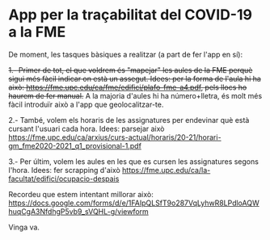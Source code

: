 # App per la traçabilitat del COVID-19 a la FME
De moment, les tasques bàsiques a realitzar (a part de fer l'app en sí):

~~1.- Primer de tot, el que voldrem és "mapejar" les aules de la FME perquè sigui més fàcil indicar on està un assegut. Idees: per la forma de l'aula hi ha això: https://fme.upc.edu/ca/fme/edifici/plafo-fme-a4.pdf, pels llocs ho haurem de fer manual.~~ A la majoria d'aules hi ha número+lletra, és molt més fàcil introduïr això a l'app que geolocalitzar-te.

2.- També, volem els horaris de les assignatures per endevinar què està cursant l'usuari cada hora. Idees: parsejar això https://fme.upc.edu/ca/arxius/curs-actual/horaris/20-21/horari-gm_fme2020-2021_q1_provisional-1.pdf

3.- Per últim, volem les aules en les que es cursen les assignatures segons l'hora. Idees: fer scrapping d'això https://fme.upc.edu/ca/la-facultat/edifici/ocupacio-despais

Recordeu que estem intentant millorar això: https://docs.google.com/forms/d/e/1FAIpQLSfT9o287VqLyhwR8LPdloAQWhuqCgA3NfdhgP5vb9_sVQHL-g/viewform

Vinga va.
